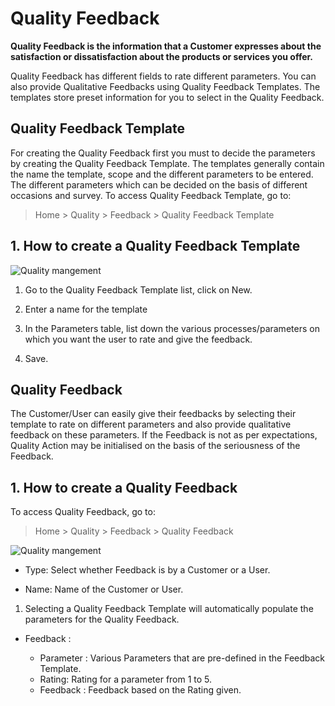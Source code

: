 <!-- add-breadcrumbs -->
# Quality Feedback

**Quality Feedback is the information that a Customer expresses about the satisfaction or dissatisfaction about the products or services you offer.**

Quality Feedback has different fields to rate different parameters. You can also provide Qualitative Feedbacks using Quality Feedback Templates. The templates store preset information for you to select in the Quality Feedback.

## Quality Feedback Template

 For creating the Quality Feedback first you must to decide the parameters by creating the Quality Feedback Template. The templates generally contain the name the template, scope and the different parameters to be entered. The different parameters which can be decided on the basis of different occasions and survey.
To access Quality Feedback Template, go to:
> Home > Quality > Feedback > Quality Feedback Template
## 1. How to create a Quality Feedback Template

 <img class="screenshot" alt="Quality mangement" src="{{docs_base_url}}/assets/img/quality-management/template.gif">

1. Go to the Quality Feedback Template list, click on New.

1. Enter a name for the template

1. In the Parameters table, list down the various processes/parameters on which you want the user to rate and give the feedback.
1. Save.

## Quality Feedback

 The Customer/User can easily give their feedbacks by selecting their template to rate on different parameters and also provide qualitative feedback on these parameters.
 If the Feedback is not as per expectations, Quality Action may be initialised on the basis of the seriousness of the Feedback.

## 1. How to create a Quality Feedback
To access Quality Feedback, go to:
> Home > Quality > Feedback > Quality Feedback
 <img class="screenshot" alt="Quality mangement" src="{{docs_base_url}}/assets/img/quality-management/feedback.gif">


 * Type: Select whether Feedback is by a Customer or a User.

 * Name: Name of the Customer or User.

1. Selecting a Quality Feedback Template will automatically populate the parameters for the Quality Feedback.

 * Feedback :

    - Parameter : Various Parameters that are pre-defined in the Feedback Template.
    - Rating: Rating for a parameter from 1 to 5.
    - Feedback : Feedback based on the Rating given.
